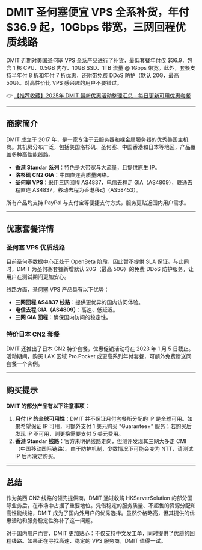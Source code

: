 # DMIT 圣何塞便宜 VPS 全系补货，年付 $36.9 起，10Gbps 带宽，三网回程优质线路

DMIT 近期对美国圣何塞 VPS 全系产品进行了补货，最低套餐年付仅 $36.9，包含 1 核 CPU、0.5GB 内存、10GB SSD、1TB 流量 @ 1Gbps 带宽。此外，套餐支持半年付 8 折和年付 7 折优惠，还附带免费 DDoS 防护（默认 20G，最高 50G）。对高性价比 VPS 感兴趣的用户不要错过。

👉 [【推荐收藏】2025年 DMIT 最新优惠活动整理汇总 - 每日更新可用优惠套餐](https://bit.ly/dmit_coupon)

---

## 商家简介

DMIT 成立于 2017 年，是一家专注于云服务器和裸金属服务器的优秀美国主机商。其机房分布广泛，包括美国洛杉矶、圣何塞、中国香港和日本等地区，产品覆盖多种高性能线路。

- **香港 Standar 系列**：特色是大带宽与大流量，且提供原生 IP。
- **洛杉矶 CN2 GIA**：中国直连高质量网络。
- **圣何塞 VPS**：采用三网回程 AS4837，电信去程走 GIA（AS4809），联通去程直连 AS4837，移动去程为香港移动（AS58453）。

所有产品均支持 PayPal 与支付宝等便捷支付方式，服务更贴近国内用户需求。

---

## 优惠套餐详情

### 圣何塞 VPS 优质线路

目前圣何塞数据中心正处于 OpenBeta 阶段，因此暂不提供 SLA 保证。与此同时，DMIT 为圣何塞套餐新增默认 20G（最高 50G）的免费 DDoS 防护服务，让用户在测试期间更加安心。

线路方面，圣何塞 VPS 产品具有以下优势：
- **三网回程 AS4837 线路**：提供更优异的国内访问体验。
- **电信去程 GIA（AS4809）**：高速、低延迟。
- **三网 GIA 回程**：确保国内访问的稳定性。

### 特价日本 CN2 套餐

DMIT 还推出了日本 CN2 特价套餐，优惠促销活动将在 2023 年 1 月 5 日截止。活动期间，购买 LAX 区域 Pro.Pocket 或更高系列年付套餐，可额外免费赠送同套餐一个实例。

---

## 购买提示

**DMIT 的部分产品有以下注意事项：**
1. **月付 IP 的全球可用性**：DMIT 并不保证月付套餐所分配的 IP 是全球可用。如果希望保证 IP 可用，可额外支付 1 美元购买 "Guarantee+" 服务；若购买后发现 IP 不可用，则更换需要支付 5 美元费用。
2. **香港 Standar 线路**：官方未明确线路走向，但测评发现其三网大多走 CMI（中国移动国际链路）。由于防护机制，少数情况下可能会变为 NTT，请测试 IP 后再决定购买。

---

## 总结

作为美西 CN2 线路的领先提供商，DMIT 通过收购 HKServerSolution 的部分国际业务后，在市场中占据了重要地位。凭借稳定的服务质量、不超售的资源分配和高性能线路，DMIT 成为了国内外用户的优秀选择。虽然价格略高，但其提供的优惠活动和服务稳定性弥补了这一问题。

对于国内用户而言，DMIT 更加贴心：不仅支持中文发工单，同时提供了优质的回程线路。如果正在寻找高速、稳定的 VPS 服务商，DMIT 值得一试。